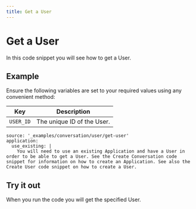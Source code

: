 ```yaml
---
title: Get a User
---
```


# Get a User

In this code snippet you will see how to get a User.

## Example

Ensure the following variables are set to your required values using any convenient method:

Key | Description
-- | --
`USER_ID` | The unique ID of the User.

```code_snippets
source: '_examples/conversation/user/get-user'
application:
  use_existing: |
    You will need to use an existing Application and have a User in order to be able to get a User. See the Create Conversation code snippet for information on how to create an Application. See also the Create User code snippet on how to create a User.
```

## Try it out

When you run the code you will get the specified User.
